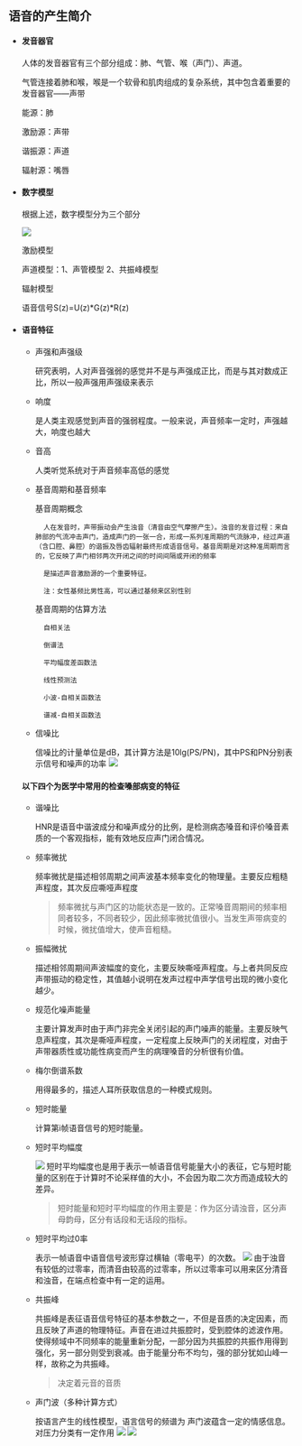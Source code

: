 ## 语音的产生简介

* #### 发音器官
    人体的发音器官有三个部分组成：肺、气管、喉（声门）、声道。
    
    气管连接着肺和喉，喉是一个软骨和肌肉组成的复杂系统，其中包含着重要的发音器官——声带
    
    能源：肺

    激励源：声带

    谐振源：声道

    辐射源：嘴唇

* #### 数字模型

    根据上述，数字模型分为三个部分

    ![](http://img.blog.csdn.net/20160419102554824?watermark/2/text/aHR0cDovL2Jsb2cuY3Nkbi5uZXQv/font/5a6L5L2T/fontsize/400/fill/I0JBQkFCMA==/dissolve/70/gravity/Center)

    激励模型

    声道模型：1、声管模型    2、共振峰模型

    辐射模型

    语音信号S(z)=U(z)*G(z)*R(z)

* #### 语音特征

    * 声强和声强级

        研究表明，人对声音强弱的感觉并不是与声强成正比，而是与其对数成正比，所以一般声强用声强级来表示
    
    * 响度

        是人类主观感觉到声音的强弱程度。一般来说，声音频率一定时，声强越大，响度也越大

    * 音高

        人类听觉系统对于声音频率高低的感觉

    * 基音周期和基音频率

      基音周期概念

            人在发音时，声带振动会产生浊音（清音由空气摩擦产生）。浊音的发音过程：来自肺部的气流冲击声门，造成声门的一张一合，形成一系列准周期的气流脉冲，经过声道（含口腔、鼻腔）的谐振及唇齿辐射最终形成语音信号。基音周期是对这种准周期而言的，它反映了声门相邻两次开闭之间的时间间隔或开闭的频率
        
            是描述声音激励源的一个重要特征。
            
            注：女性基频比男性高，可以通过基频来区别性别

      基音周期的估算方法

            自相关法

            倒谱法

            平均幅度差函数法

            线性预测法

            小波-自相关函数法

            谱减-自相关函数法

    * 信噪比

        信噪比的计量单位是dB，其计算方法是10lg(PS/PN)，其中PS和PN分别表示信号和噪声的功率
        ![](http://img.blog.csdn.net/20160419103217514)

    #### 以下四个为医学中常用的检查嗓部病变的特征

    * 谐噪比

        HNR是语音中谐波成分和噪声成分的比例，是检测病态嗓音和评价嗓音素质的一个客观指标，能有效地反应声门闭合情况。

    * 频率微扰

        频率微扰是描述相邻周期之间声波基本频率变化的物理量。主要反应粗糙声程度，其次反应嘶哑声程度
        > 频率微扰与声门区的功能状态是一致的。正常嗓音周期间的频率相同者较多，不同者较少，因此频率微扰值很小。当发生声带病变的时候，微扰值增大，使声音粗糙。
    
    * 振幅微扰

        描述相邻周期间声波幅度的变化，主要反映嘶哑声程度。与上者共同反应声带振动的稳定性，其值越小说明在发声过程中声学信号出现的微小变化越少。

    * 规范化噪声能量
        
        主要计算发声时由于声门非完全关闭引起的声门噪声的能量。主要反映气息声程度，其次是嘶哑声程度，一定程度上反映声门的关闭程度，对由于声带器质性或功能性病变而产生的病理嗓音的分析很有价值。

    * 梅尔倒谱系数

        用得最多的，描述人耳所获取信息的一种模式规则。
        
    * 短时能量

        计算第i帧语音信号的短时能量。

    * 短时平均幅度
    
        ![](http://img.blog.csdn.net/20160419104253471)
        短时平均幅度也是用于表示一帧语音信号能量大小的表征，它与短时能量的区别在于计算时不论采样值的大小，不会因为取二次方而造成较大的差异。
        
        > 短时能量和短时平均幅度的作用主要是：作为区分请浊音，区分声母韵母，区分有话段和无话段的指标。

    * 短时平均过0率

        表示一帧语音中语音信号波形穿过横轴（零电平）的次数。
        ![](http://img.blog.csdn.net/20160419104331659)
        由于浊音有较低的过零率，而清音由较高的过零率，所以过零率可以用来区分清音和浊音，在端点检查中有一定的运用。

    * 共振峰

        共振峰是表征语音信号特征的基本参数之一，不但是音质的决定因素，而且反映了声道的物理特征。声音在进过共振腔时，受到腔体的滤波作用。使得频域中不同频率的能量重新分配，一部分因为共振腔的共振作用得到强化，另一部分则受到衰减。由于能量分布不均匀，强的部分犹如山峰一样，故称之为共振峰。
        > 决定着元音的音质

    * 声门波（多种计算方式）

        按语言产生的线性模型，语言信号的频谱为
        声门波蕴含一定的情感信息。对压力分类有一定作用
        ![](http://img.blog.csdn.net/20160419104833036)
        ![](http://img.blog.csdn.net/20160419105043146)


